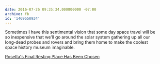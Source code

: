 ```yaml
---
date: 2016-07-26 09:35:34.000000000 -07:00
archive: fb
id: '1469550934'
---
```


Sometimes I have this sentimental vision that some day space travel will be so inexpensive that we'll go around the solar system gathering up all our long-dead probes and rovers and bring them home to make the coolest space history museum imaginable.

[Rosetta's Final Resting Place Has Been Chosen]([Link](http://www.slate.com/blogs/bad_astronomy/2016/07/23/rosetta_s_final_resting_place_has_been_chosen.html))

